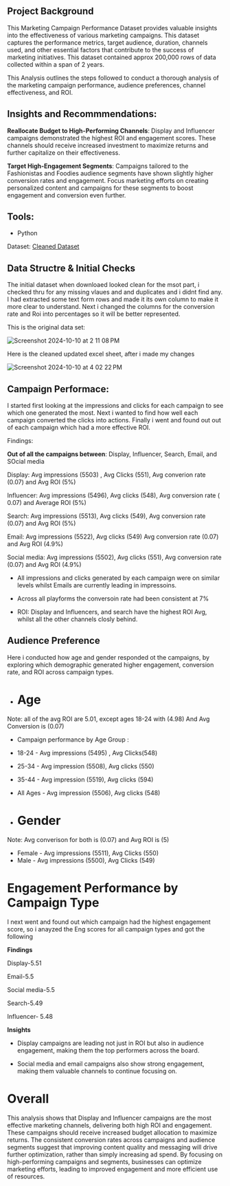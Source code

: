 ## Project Background

This Marketing Campaign Performance Dataset provides valuable insights into the effectiveness of various marketing campaigns. This dataset captures the performance metrics, target audience, duration, channels used, and other essential factors that contribute to the success of marketing initiatives. This dataset contained approx 200,000 rows of data collected within a span of 2 years.

This Analysis outlines the steps followed to conduct a thorough analysis of the marketing campaign performance, audience preferences, channel effectiveness, and ROI.

## Insights and Recommmendations:

**Reallocate Budget to High-Performing Channels**:
Display and Influencer campaigns demonstrated the highest ROI and engagement scores. These channels should receive increased investment to maximize returns and further capitalize on their effectiveness.

**Target High-Engagement Segments**:
Campaigns tailored to the Fashionistas and Foodies audience segments have shown slightly higher conversion rates and engagement. Focus marketing efforts on creating personalized content and campaigns for these segments to boost engagement and conversion even further.

## Tools:
- Python 

Dataset: [Cleaned Dataset](https://github.com/user-attachments/files/17333062/Cleaned_Marketing_dataset.xlsx)


## Data Structre & Initial Checks 

The initial dataset when downloaed looked clean for the msot part, i checked thru for any missing vlaues and and duplicates and i didnt find any. I had extracted some text form rows and made it its own column to make it more clear to understand. Next i changed the columns for the conversion rate and Roi into percentages so it will be better represented.

This is the original data set:

![Screenshot 2024-10-10 at 2 11 08 PM](https://github.com/user-attachments/assets/d3e012ad-f59c-47be-8b13-9f3735910227)


Here is the cleaned updated excel sheet, after i made my changes

![Screenshot 2024-10-10 at 4 02 22 PM](https://github.com/user-attachments/assets/ef3f68ca-73e5-4213-ba3d-1749abdd76cd)


## Campaign Performace: 

I started first looking at the impressions and clicks for each campaign to see which one generated the most. Next i wanted to find how well each campaign converted the clicks into actions. Finally i went and found out out of each campaign which had a more effective ROI.

Findings:

**Out of all the campaigns between**: Display, Influencer, Search, Email, and SOcial media 

 Display: Avg impressions (5503) , Avg Clicks (551), Avg converion rate (0.07) and Avg ROI (5%) 

 Influencer: Avg impressions (5496), Avg clicks (548), Avg conversion rate ( 0.07) and Average ROI (5%)

 Search: Avg impressions (5513), Avg clicks (549), Avg conversion rate (0.07) and Avg ROI (5%)

 Email: Avg impressions (5522), Avg clicks (549) Avg conversion rate (0.07) and Avg ROI (4.9%)

 Social media: Avg impressions (5502), Avg clicks (551), Avg conversion rate (0.07) and Avg ROI (4.9%)  

- All impressions and clicks generated by each campaign were on similar levels whilst Emails are currently leading in impressoins.

- Across all playforms the conversoin rate had been consistent at 7%

- ROI: Display and Influencers, and search have the highest ROI Avg, whilst all the other channels closly behind.



## Audience Preference 

Here i conducted how age and gender responded ot the campaigns, by exploring which demographic generated higher engagement, conversion rate, and ROI across campaign types. 

- # Age
Note: all of the avg ROI are 5.01, except ages 18-24 with (4.98) And Avg Conversion is (0.07)
- Campaign performance by Age Group :
- 18-24 - Avg impressions (5495) , Avg Clicks(548)
- 25-34 - Avg impression (5508), Avg clicks (550)
- 35-44 - Avg impression (5519), Avg clicks (594)
- All Ages - Avg impression (5506), Avg clicks (548)

- # Gender

Note: Avg converison for both is (0.07) and Avg ROI is (5)
- Female - Avg impressions (5511), Avg Clicks (550)
- Male - Avg impressions (5500), Avg Clicks (549)

# Engagement Performance by Campaign Type

I next went and found out which campaign had the highest engagement score, so i anayzed the Eng scores for all campaign types and got the following

**Findings**

Display-5.51

Email-5.5

Social media-5.5

Search-5.49

Influencer- 5.48

**Insights**

- Display campaigns are leading not just in ROI but also in audience engagement, making them the top performers across the board.

- Social media and email campaigns also show strong engagement, making them valuable channels to continue focusing on.


# Overall

This analysis shows that Display and Influencer campaigns are the most effective marketing channels, delivering both high ROI and engagement. These campaigns should receive increased budget allocation to maximize returns. The consistent conversion rates across campaigns and audience segments suggest that improving content quality and messaging will drive further optimization, rather than simply increasing ad spend. By focusing on high-performing campaigns and segments, businesses can optimize marketing efforts, leading to improved engagement and more efficient use of resources.

